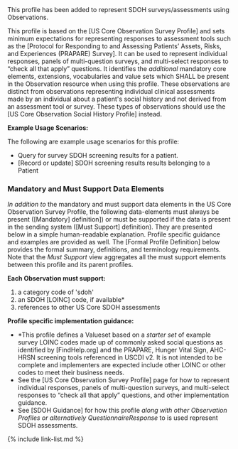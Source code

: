 <div class="new-content" markdown="1">
This profile has been added to represent SDOH surveys/assessments using Observations.
</div><!-- new-content -->

This profile is based on the [US Core Observation Survey Profile] and sets minimum expectations for representing responses to assessment tools such as the [Protocol for Responding to and Assessing Patients’ Assets, Risks, and Experiences (PRAPARE) Survey].  It can be used to represent individual responses, panels of multi-question surveys, and multi-select responses to “check all that apply” questions. It identifies the *additional* mandatory core elements, extensions, vocabularies and value sets which SHALL be present in the Observation resource when using this profile.  These observations are distinct from observations representing individual clinical assessments made by an individual about a patient's social history and not derived from an assessment tool or survey. These types of observations should use the [US Core Observation Social History Profile] instead.

**Example Usage Scenarios:**

The following are example usage scenarios for this profile:

-   Query for survey SDOH screening results for a patient.
-  [Record or update] SDOH screening results results belonging to a Patient

### Mandatory and Must Support Data Elements

*In addition to* the mandatory and must support data elements in the US Core Observation Survey Profile, the following data-elements must always be present ([Mandatory] definition]) or must be supported if the data is present in the sending system ([Must Support] definition). They are presented below in a simple human-readable explanation.  Profile specific guidance and examples are provided as well.  The [Formal Profile Definition] below provides the  formal summary, definitions, and terminology requirements. Note that the *Must Support* view aggregates all the must support elements between this profile and its parent profiles.

**Each Observation must support:**

1. a category code of 'sdoh'
2. an SDOH [LOINC] code, if available*
4. references to other US Core SDOH assessments

**Profile specific implementation guidance:**

- \*This profile defines a Valueset based on a *starter set* of example survey LOINC codes made up of commonly asked social questions as identified by [FindHelp.org] and the PRAPARE, Hunger Vital Sign, AHC-HRSN screening tools referenced in USCDI v2. It is not intended to be complete and implementers are expected include other LOINC or other codes to meet their business needs.
- See the [US Core Observation Survey Profile] page for how to represent individual responses, panels of multi-question surveys, and multi-select responses to “check all that apply” questions, and other implementation guidance.
- See [SDOH Guidance] for how this profile *along with other Observation Profiles or alternatively QuestionnaireResponse* to is used represent SDOH assessments.

{% include link-list.md %}
